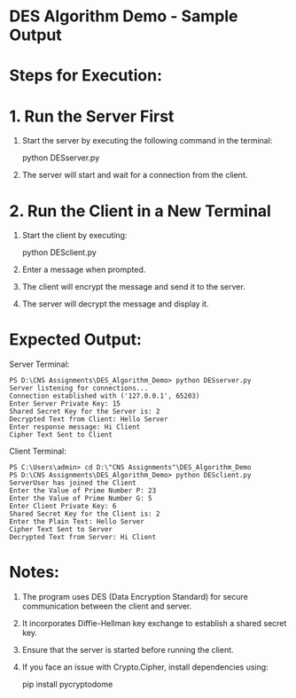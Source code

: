 # DES Algorithm Demo - Sample Output

# Steps for Execution:

# 1️. Run the Server First

1. Start the server by executing the following command in the terminal:

    python DESserver.py

2. The server will start and wait for a connection from the client.

# 2️. Run the Client in a New Terminal

1. Start the client by executing:

    python DESclient.py

2. Enter a message when prompted.

3. The client will encrypt the message and send it to the server.

4. The server will decrypt the message and display it.

# Expected Output:

Server Terminal:

    PS D:\CNS Assignments\DES_Algorithm_Demo> python DESserver.py
    Server listening for connections...
    Connection established with ('127.0.0.1', 65203)
    Enter Server Private Key: 15
    Shared Secret Key for the Server is: 2
    Decrypted Text from Client: Hello Server
    Enter response message: Hi Client
    Cipher Text Sent to Client

Client Terminal:

    PS C:\Users\admin> cd D:\"CNS Assignments"\DES_Algorithm_Demo
    PS D:\CNS Assignments\DES_Algorithm_Demo> python DESclient.py
    ServerUser has joined the Client
    Enter the Value of Prime Number P: 23
    Enter the Value of Prime Number G: 5
    Enter Client Private Key: 6
    Shared Secret Key for the Client is: 2
    Enter the Plain Text: Hello Server
    Cipher Text Sent to Server
    Decrypted Text from Server: Hi Client

# Notes:

1. The program uses DES (Data Encryption Standard) for secure communication between the client and server.
2. It incorporates Diffie-Hellman key exchange to establish a shared secret key.
3. Ensure that the server is started before running the client.
4. If you face an issue with Crypto.Cipher, install dependencies using:

    pip install pycryptodome



